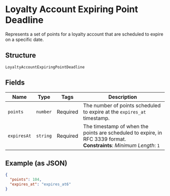 
# Loyalty Account Expiring Point Deadline

Represents a set of points for a loyalty account that are scheduled to expire on a specific date.

## Structure

`LoyaltyAccountExpiringPointDeadline`

## Fields

| Name | Type | Tags | Description |
|  --- | --- | --- | --- |
| `points` | `number` | Required | The number of points scheduled to expire at the `expires_at` timestamp. |
| `expiresAt` | `string` | Required | The timestamp of when the points are scheduled to expire, in RFC 3339 format.<br>**Constraints**: *Minimum Length*: `1` |

## Example (as JSON)

```json
{
  "points": 104,
  "expires_at": "expires_at6"
}
```


